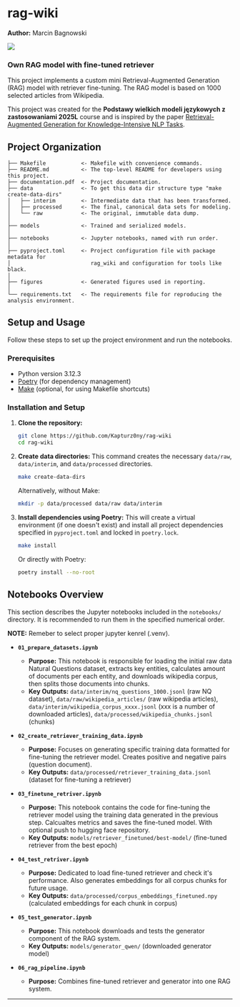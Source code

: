# rag-wiki

**Author:** Marcin Bagnowski

<a target="_blank" href="https://cookiecutter-data-science.drivendata.org/">
    <img src="https://img.shields.io/badge/CCDS-Project%20template-328F97?logo=cookiecutter" />
</a>


### Own RAG model with fine-tuned retriever

This project implements a custom mini Retrieval-Augmented Generation (RAG) model with retriever fine-tuning. The RAG model is based on 1000 selected articles from Wikipedia.

This project was created for the **Podstawy wielkich modeli językowych z zastosowaniami 2025L** course and is inspired by the paper [Retrieval-Augmented Generation for Knowledge-Intensive NLP Tasks](https://arxiv.org/pdf/2005.11401).



## Project Organization

```
├── Makefile           <- Makefile with convenience commands.
├── README.md          <- The top-level README for developers using this project.
├── documentation.pdf  <- Project documentation.
├── data               <- To get this data dir structure type "make create-data-dirs"
│   ├── interim        <- Intermediate data that has been transformed.
│   ├── processed      <- The final, canonical data sets for modeling.
│   └── raw            <- The original, immutable data dump.
│
├── models             <- Trained and serialized models.
│
├── notebooks          <- Jupyter notebooks, named with run order.
│
├── pyproject.toml     <- Project configuration file with package metadata for 
│                         rag_wiki and configuration for tools like black.
│
├── figures            <- Generated figures used in reporting.
│
└── requirements.txt   <- The requirements file for reproducing the analysis environment.
```


## Setup and Usage

Follow these steps to set up the project environment and run the notebooks.

### Prerequisites

*   Python version 3.12.3
*   [Poetry](https://python-poetry.org/docs/#installation) (for dependency management)
*   [Make](https://www.gnu.org/software/make/) (optional, for using Makefile shortcuts)

### Installation and Setup

1.  **Clone the repository:**
    ```bash
    git clone https://github.com/Kapturz0ny/rag-wiki
    cd rag-wiki
    ```

2.  **Create data directories:**
    This command creates the necessary `data/raw`, `data/interim`, and `data/processed` directories.
    ```bash
    make create-data-dirs
    ```
    Alternatively, without Make:
    ```bash
    mkdir -p data/processed data/raw data/interim
    ```

3.  **Install dependencies using Poetry:**
    This will create a virtual environment (if one doesn't exist) and install all project dependencies specified in `pyproject.toml` and locked in `poetry.lock`.
    ```bash
    make install
    ```
    Or directly with Poetry:
    ```bash
    poetry install --no-root
    ```


## Notebooks Overview

This section describes the Jupyter notebooks included in the `notebooks/` directory. It is recommended to run them in the specified numerical order.

**NOTE:** Remeber to select proper jupyter kenrel (.venv).

*   **`01_prepare_datasets.ipynb`**
    *   **Purpose:** This notebook is responsible for loading the initial raw data Natural Questions dataset, extracts key entities, calculates amount of documents per each entity, and downloads wikipedia corpus, then splits those documents into chunks.
    *   **Key Outputs:**  `data/interim/nq_questions_1000.jsonl` (raw NQ dataset), `data/raw/wikipedia_articles/` (raw wikipedia articles), `data/interim/wikipedia_corpus_xxxx.jsonl` (xxx is a number of downloaded articles), `data/processed/wikipedia_chunks.jsonl` (chunks)

*   **`02_create_retriever_training_data.ipynb`**
    *   **Purpose:** Focuses on generating specific training data formatted for fine-tuning the retriever model. Creates positive and negative pairs (question document).
    *   **Key Outputs:**  `data/processed/retriever_training_data.jsonl` (dataset for fine-tuning a retriever)

*   **`03_finetune_retriver.ipynb`**
    *   **Purpose:** This notebook contains the code for fine-tuning the retriever model using the training data generated in the previous step. Calcualtes metrics and saves the fine-tuned model. With optional push to hugging face repository.
    *   **Key Outputs:** `models/retriever_finetuned/best-model/` (fine-tuned retriever from the best epoch)

*   **`04_test_retriver.ipynb`**
    *   **Purpose:** Dedicated to load fine-tuned retriever and check it's performance. Also generates embeddings for all corpus chunks for future usage.
    *   **Key Outputs:** `data/processed/corpus_embeddings_finetuned.npy` (calculated embeddings for each chunk in corpus)

*   **`05_test_generator.ipynb`**
    *   **Purpose:** This notebook downloads and tests the generator component of the RAG system.
    *   **Key Outputs:** `models/generator_qwen/` (downloaded generator model)

*   **`06_rag_pipeline.ipynb`**
    *   **Purpose:** Combines fine-tuned retriever and generator into one RAG system.
   

--------

